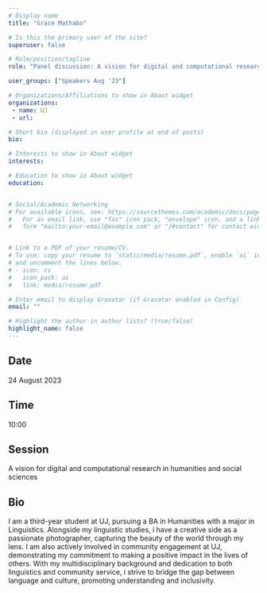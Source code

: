 ```yaml
---
# Display name
title: "Grace Mathabo"

# Is this the primary user of the site?
superuser: false

# Role/position/tagline
role: "Panel discussion: A vision for digital and computational research in humanities and social sciences"

user_groups: ["Speakers Aug '23"]

# Organizations/Affiliations to show in About widget
organizations:
 - name: UJ
 - url: 

# Short bio (displayed in user profile at end of posts)
bio: 

# Interests to show in About widget
interests: 

# Education to show in About widget
education:


# Social/Academic Networking
# For available icons, see: https://sourcethemes.com/academic/docs/page-builder/#icons
#   For an email link, use "fas" icon pack, "envelope" icon, and a link in the
#   form "mailto:your-email@example.com" or "/#contact" for contact widget.


# Link to a PDF of your resume/CV.
# To use: copy your resume to `static/media/resume.pdf`, enable `ai` icons in `params.toml`, 
# and uncomment the lines below.
# - icon: cv
#   icon_pack: ai
#   link: media/resume.pdf

# Enter email to display Gravatar (if Gravatar enabled in Config)
email: ""

# Highlight the author in author lists? (true/false)
highlight_name: false
---
```


## Date

24 August 2023

## Time

10:00

## Session

A vision for digital and computational research in humanities and social sciences

## Bio

I am a third-year student at UJ, pursuing a BA in Humanities with a major in Linguistics. Alongside my linguistic studies, i have a creative side as a passionate photographer, capturing the beauty of the world through my lens. I am also actively involved in community engagement at UJ, demonstrating my commitment to making a positive impact in the lives of others. With my multidisciplinary background and dedication to both linguistics and community service, i strive to bridge the gap between language and culture, promoting understanding and inclusivity.

